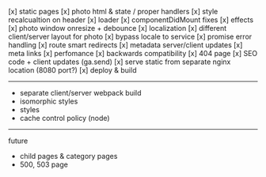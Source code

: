 [x] static pages
[x] photo html & state / proper handlers
[x] style recalcualtion on header
[x] loader
[x] componentDidMount fixes
[x] effects
[x] photo window onresize + debounce
[x] localization
[x] different client/server layout for photo
[x] bypass locale to service
[x] promise error handling
[x] route smart redirects
[x] metadata server/client updates
[x] meta links
[x] perfomance
[x] backwards compatibility
[x] 404 page
[x] SEO code + client updates (ga.send)
[x] serve static from separate nginx location (8080 port?)
[x] deploy & build

-----------------------------
- separate client/server webpack build
- isomorphic styles
- styles
- cache control policy (node)
-----------------------------
future
- child pages & category pages
- 500, 503 page
